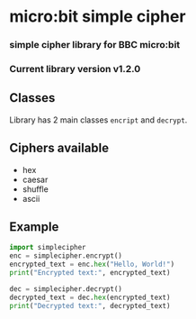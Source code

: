 
# micro:bit simple cipher
### simple cipher library for BBC micro:bit
### Current library version v1.2.0

## Classes
Library has 2 main classes `encript` and `decrypt`.

## Ciphers available
+ hex
+ caesar
+ shuffle
+ ascii

## Example
```python
import simplecipher
enc = simplecipher.encrypt()
encrypted_text = enc.hex("Hello, World!")
print("Encrypted text:", encrypted_text)

dec = simplecipher.decrypt()
decrypted_text = dec.hex(encrypted_text)
print("Decrypted text:", decrypted_text)
```
